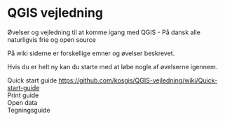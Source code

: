 QGIS vejledning
===============

Øvelser og vejledning til at komme igang med QGIS - På dansk alle naturligvis frie og open source

På wiki siderne er forskellige emner og øvelser beskrevet. 

Hvis du er helt ny kan du starte med at løbe nogle af øvelserne igennem.

Quick start guide https://github.com/kosgis/QGIS-vejledning/wiki/Quick-start-guide  
Print guide  
Open data  
Tegningsguide  

